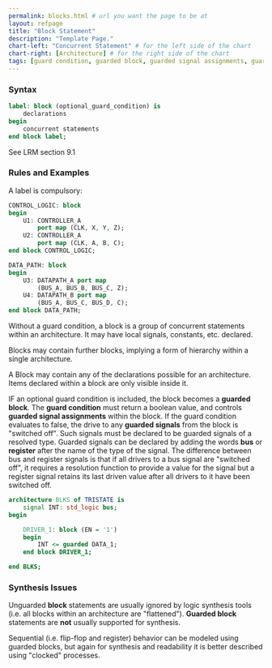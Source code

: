 ```yaml
---
permalink: blocks.html # url you want the page to be at
layout: refpage
title: "Block Statement"
description: "Template Page."
chart-left: "Concurrent Statement" # for the left side of the chart
chart-right: [Architecture] # for the right side of the chart
tags: [guard condition, guarded block, guarded signal assignments, guarded signals, bus, register, unguarded block, block]
---
```



<h3 class="text-hr"><span>Syntax</span></h3>

```vhdl
label: block (optional_guard_condition) is
    declarations
begin
    concurrent statements
end block label;
```

See LRM section 9.1

<h3 class="text-hr"><span>Rules and Examples</span></h3>

A label is compulsory:
```vhdl
CONTROL_LOGIC: block
begin
    U1: CONTROLLER_A
        port map (CLK, X, Y, Z);
    U2: CONTROLLER_A
        port map (CLK, A, B, C);
end block CONTROL_LOGIC;

DATA_PATH: block
begin
    U3: DATAPATH_A port map
        (BUS_A, BUS_B, BUS_C, Z);
    U4: DATAPATH_B port map
        (BUS_A, BUS_C, BUS_D, C);
end block DATA_PATH;
```

Without a guard condition, a block is a group of concurrent statements within an architecture. It may have local signals, constants, etc. declared.

Blocks may contain further blocks, implying a form of hierarchy within a single architecture.

A Block may contain any of the declarations possible for an architecture. Items declared within a block are only visible inside it.

IF an optional guard condition is included, the block becomes a __guarded block__. The __guard condition__ must return a boolean value, and controls __guarded signal assignments__ within the block. If the guard condition evaluates to false, the drive to any __guarded signals__ from the block is "switched off". Such signals must be declared to be guarded signals of a resolved type. Guarded signals can be declared by adding the words __bus__ or __register__ after the name of the type of the signal. The difference between bus and register signals is that if all drivers to a bus signal are "switched off", it requires a resolution function to provide a value for the signal but a register signal retains its last driven value after all drivers to it have been switched off.
```vhdl
architecture BLKS of TRISTATE is
    signal INT: std_logic bus;
begin

    DRIVER_1: block (EN = '1')
    begin
        INT <= guarded DATA_1;
    end block DRIVER_1;

end BLKS;
```
<h3 class="text-hr"><span>Synthesis Issues</span></h3>

Unguarded __block__ statements are usually ignored by logic synthesis tools (i.e. all blocks within an architecture are "flattened").
__Guarded block__ statements are __not__ usually supported for synthesis.

Sequential (i.e. flip-flop and register) behavior can be modeled using guarded blocks, but again for synthesis and readability it is better described using "clocked" processes.
